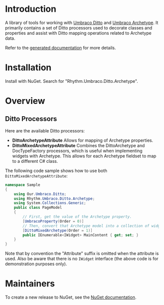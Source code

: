 # Introduction

A library of tools for working with [Umbraco Ditto](http://umbraco-ditto.readthedocs.io/en/latest/) and [Umbraco Archetype](https://our.umbraco.org/projects/backoffice-extensions/archetype/).
It primarily contains a set of Ditto processors used to decorate classes and properties and assist with Ditto mapping operations related to Archetype data.

Refer to the [generated documentation](docs/generated.md) for more details.

# Installation

Install with NuGet. Search for "Rhythm.Umbraco.Ditto.Archetype".

# Overview

## Ditto Processors

Here are the available Ditto processors:

* **DittoArchetypeAttribute** Allows for mapping of Archetype properties.
* **DittoMixedArchetypeAttribute** Combines the DittoArchetype and DocTypeFactory processors, which is useful when implementing widgets with Archetype. This allows for each Archetype fieldset to map to a different C# class.

The following code sample shows how to use both `DittoMixedArchetypeAttribute`:

```c#
namespace Sample
{
    using Our.Umbraco.Ditto;
    using Rhythm.Umbraco.Ditto.Archetype;
    using System.Collections.Generic;
    public class PageModel
    {
        // First, get the value of the Archetype property.
        [UmbracoProperty(Order = 0)]
        // Then, convert that Archetype model into a collection of widgets.
        [DittoMixedArchetype(Order = 1)]
        public IEnumerable<IWidget> MainContent { get; set; }
    }
}
```

Note that by convention the "Attribute" suffix is omitted when the attribute is used.
Also be aware that there is no `IWidget` interface (the above code is for demonstration purposes only).

# Maintainers

To create a new release to NuGet, see the [NuGet documentation](docs/nuget.md).